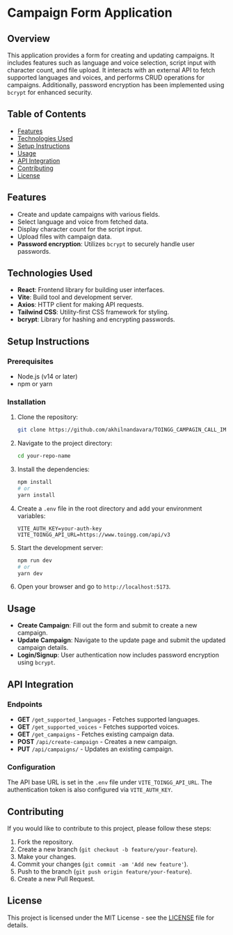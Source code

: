 # Campaign Form Application

## Overview

This application provides a form for creating and updating campaigns. It includes features such as language and voice selection, script input with character count, and file upload. It interacts with an external API to fetch supported languages and voices, and performs CRUD operations for campaigns. Additionally, password encryption has been implemented using `bcrypt` for enhanced security.

## Table of Contents

- [Features](#features)
- [Technologies Used](#technologies-used)
- [Setup Instructions](#setup-instructions)
- [Usage](#usage)
- [API Integration](#api-integration)
- [Contributing](#contributing)
- [License](#license)

## Features

- Create and update campaigns with various fields.
- Select language and voice from fetched data.
- Display character count for the script input.
- Upload files with campaign data.
- **Password encryption**: Utilizes `bcrypt` to securely handle user passwords.

## Technologies Used

- **React**: Frontend library for building user interfaces.
- **Vite**: Build tool and development server.
- **Axios**: HTTP client for making API requests.
- **Tailwind CSS**: Utility-first CSS framework for styling.
- **bcrypt**: Library for hashing and encrypting passwords.

## Setup Instructions

### Prerequisites

- Node.js (v14 or later)
- npm or yarn

### Installation

1. Clone the repository:
   ```bash
   git clone https://github.com/akhilnandavara/TOINGG_CAMPAGIN_CALL_IMPLEMENTATION.git
   ```

2. Navigate to the project directory:
   ```bash
   cd your-repo-name
   ```

3. Install the dependencies:
   ```bash
   npm install
   # or
   yarn install
   ```

4. Create a `.env` file in the root directory and add your environment variables:
   ```env
   VITE_AUTH_KEY=your-auth-key
   VITE_TOINGG_API_URL=https://www.toingg.com/api/v3
   ```

5. Start the development server:
   ```bash
   npm run dev
   # or
   yarn dev
   ```

6. Open your browser and go to `http://localhost:5173`.

## Usage

- **Create Campaign**: Fill out the form and submit to create a new campaign.
- **Update Campaign**: Navigate to the update page and submit the updated campaign details.
- **Login/Signup**: User authentication now includes password encryption using `bcrypt`.

## API Integration

### Endpoints

- **GET** `/get_supported_languages` - Fetches supported languages.
- **GET** `/get_supported_voices` - Fetches supported voices.
- **GET** `/get_campaigns` - Fetches existing campaign data.
- **POST** `/api/create-campaign` - Creates a new campaign.
- **PUT** `/api/campaigns/` - Updates an existing campaign.

### Configuration

The API base URL is set in the `.env` file under `VITE_TOINGG_API_URL`. The authentication token is also configured via `VITE_AUTH_KEY`.

## Contributing

If you would like to contribute to this project, please follow these steps:

1. Fork the repository.
2. Create a new branch (`git checkout -b feature/your-feature`).
3. Make your changes.
4. Commit your changes (`git commit -am 'Add new feature'`).
5. Push to the branch (`git push origin feature/your-feature`).
6. Create a new Pull Request.

## License

This project is licensed under the MIT License - see the [LICENSE](LICENSE) file for details.
